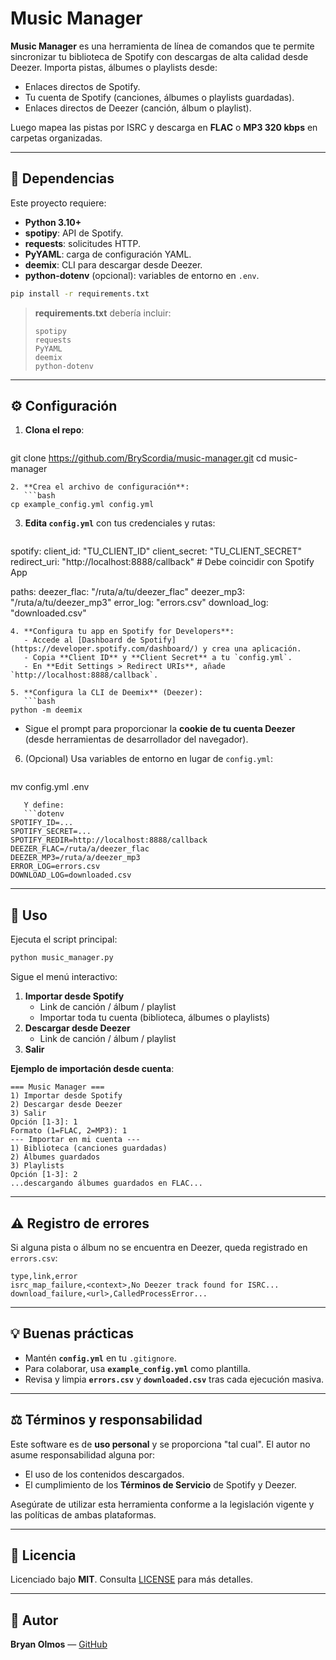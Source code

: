 # Music Manager

**Music Manager** es una herramienta de línea de comandos que te permite sincronizar tu biblioteca de Spotify con descargas de alta calidad desde Deezer. Importa pistas, álbumes o playlists desde:

- Enlaces directos de Spotify.
- Tu cuenta de Spotify (canciones, álbumes o playlists guardadas).
- Enlaces directos de Deezer (canción, álbum o playlist).

Luego mapea las pistas por ISRC y descarga en **FLAC** o **MP3 320 kbps** en carpetas organizadas.

---
## 🔧 Dependencias

Este proyecto requiere:

- **Python 3.10+**
- **spotipy**: API de Spotify.
- **requests**: solicitudes HTTP.
- **PyYAML**: carga de configuración YAML.
- **deemix**: CLI para descargar desde Deezer.
- **python-dotenv** (opcional): variables de entorno en `.env`.

```bash
pip install -r requirements.txt
```

> **requirements.txt** debería incluir:
> ```text
> spotipy
> requests
> PyYAML
> deemix
> python-dotenv
> ```

---
## ⚙️ Configuración

1. **Clona el repo**:
   ```bash
git clone https://github.com/BryScordia/music-manager.git
cd music-manager
```
2. **Crea el archivo de configuración**:
   ```bash
cp example_config.yml config.yml
```
3. **Edita `config.yml`** con tus credenciales y rutas:
   ```yaml
spotify:
  client_id:     "TU_CLIENT_ID"
  client_secret: "TU_CLIENT_SECRET"
  redirect_uri:  "http://localhost:8888/callback"  # Debe coincidir con Spotify App

paths:
  deezer_flac: "/ruta/a/tu/deezer_flac"
  deezer_mp3:  "/ruta/a/tu/deezer_mp3"
  error_log:   "errors.csv"
  download_log: "downloaded.csv"
```
4. **Configura tu app en Spotify for Developers**:
   - Accede al [Dashboard de Spotify](https://developer.spotify.com/dashboard/) y crea una aplicación.
   - Copia **Client ID** y **Client Secret** a tu `config.yml`.
   - En **Edit Settings > Redirect URIs**, añade `http://localhost:8888/callback`.

5. **Configura la CLI de Deemix** (Deezer):
   ```bash
python -m deemix
```
   - Sigue el prompt para proporcionar la **cookie de tu cuenta Deezer** (desde herramientas de desarrollador del navegador).

6. (Opcional) Usa variables de entorno en lugar de `config.yml`:
   ```bash
mv config.yml .env
```
   Y define:
   ```dotenv
SPOTIFY_ID=...
SPOTIFY_SECRET=...
SPOTIFY_REDIR=http://localhost:8888/callback
DEEZER_FLAC=/ruta/a/deezer_flac
DEEZER_MP3=/ruta/a/deezer_mp3
ERROR_LOG=errors.csv
DOWNLOAD_LOG=downloaded.csv
```  

---
## 🚀 Uso

Ejecuta el script principal:

```bash
python music_manager.py
```

Sigue el menú interactivo:

1. **Importar desde Spotify**  
   - Link de canción / álbum / playlist  
   - Importar toda tu cuenta (biblioteca, álbumes o playlists)  
2. **Descargar desde Deezer**  
   - Link de canción / álbum / playlist
3. **Salir**

**Ejemplo de importación desde cuenta**:
```text
=== Music Manager ===
1) Importar desde Spotify
2) Descargar desde Deezer
3) Salir
Opción [1-3]: 1
Formato (1=FLAC, 2=MP3): 1
--- Importar en mi cuenta ---
1) Biblioteca (canciones guardadas)
2) Álbumes guardados
3) Playlists
Opción [1-3]: 2
...descargando álbumes guardados en FLAC...
```

---
## ⚠️ Registro de errores

Si alguna pista o álbum no se encuentra en Deezer, queda registrado en `errors.csv`:

```
type,link,error
isrc_map_failure,<context>,No Deezer track found for ISRC...
download_failure,<url>,CalledProcessError...
```

---
## 💡 Buenas prácticas

- Mantén **`config.yml`** en tu `.gitignore`.
- Para colaborar, usa **`example_config.yml`** como plantilla.
- Revisa y limpia **`errors.csv`** y **`downloaded.csv`** tras cada ejecución masiva.

---
## ⚖️ Términos y responsabilidad

Este software es de **uso personal** y se proporciona "tal cual". El autor no asume responsabilidad alguna por:

- El uso de los contenidos descargados.
- El cumplimiento de los **Términos de Servicio** de Spotify y Deezer.

Asegúrate de utilizar esta herramienta conforme a la legislación vigente y las políticas de ambas plataformas.

---
## 📄 Licencia

Licenciado bajo **MIT**. Consulta [LICENSE](LICENSE) para más detalles.

---
## 👤 Autor

**Bryan Olmos** — [GitHub](https://github.com/BryScordia)
